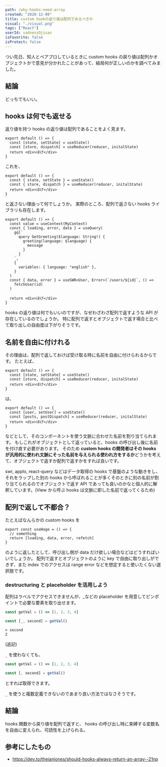 ```yaml
---
path: /why-hooks-need-array
created: "2020-12-09"
title: custom hookの返り値は配列であるべきか
visual: "./visual.png"
tags: ["React"]
userId: sadnessOjisan
isFavorite: false
isProtect: false
---
```


つい先日、知人とペアプロしているときに custom hooks の戻り値は配列かオブジェクトかで意見が分かれたことがあって、結局何が正しいのかを調べてみました。

## 結論

どっちでもいい。

## hooks は何でも返せる

返り値を持つ hooks の返り値は配列であることをよく見ます。

```tsx
export default () => {
  const [state, setState] = useState()
  const [store, dispatch] = useReducer(reducer, initalState)
  return <div>ほげ</div>
}
```

これを、

```tsx
export default () => {
  const { state, setState } = useState()
  const { store, dispatch } = useReducer(reducer, initalState)
  return <div>ほげ</div>
}
```

と返さない理由って何でしょうか。
実際のところ、配列で返さない hooks ライブラリも存在します。

```tsx
export default () => {
  const value = useContext(MyContext)
  const { loading, error, data } = useQuery(
    gql`
      query GetGreeting($language: String!) {
        greeting(language: $language) {
          message
        }
      }
    `,
    {
      variables: { language: "english" },
    }
  )
  const { data, error } = useSWR<User, Error>(`/users/${id}`, () =>
    fetchUser(id)
  )

  return <div>ほげ</div>
}
```

hooks の返り値は何でもいいのですが、なぜわざわざ配列で返すような API が存在しているのでしょうか。
特に配列で返すとオブジェクトで返す場合と比べて取り出しの自由度は下がりそうです。

## 名前を自由に付けれる

その理由は、配列で返しておけば受け取る時に名前を自由に付けられるからです。
たとえば、

```tsx
export default () => {
  const [state, setState] = useState()
  const [store, dispatch] = useReducer(reducer, initalState)
  return <div>ほげ</div>
}
```

は、

```tsx
export default () => {
  const [user, setUser] = useState()
  const [posts, postDispatch] = useReducer(reducer, initalState)
  return <div>ほげ</div>
}
```

などとして、そのコンポーネントを使う文脈に合わせた名前を割り当てられます。
もしこれがオブジェクトとして返っていると、hooks の呼び出し後に名前を付け直す必要があります。
そのため **custom hooks の開発者はその hooks が汎用的に使われ文脈にそった名前を与えられる使われ方をするか**どうかを考えて、オブジェクトで返すか配列で返すかをすれば良いです。

swr, applo, react-query などはデータ取得の hooks で基盤のような動きをし、それをラップした別の hooks から呼ばれることが多くそのときに別の名前が割り当てられるのでオブジェクトで返す API であっても良いのかなと個人的に解釈しています。(View から呼ぶ hooks は文脈に即した名前で返ってくるため)

## 配列で返して不都合？

たとえばなんらかの custom hooks を

```tsx
export const useHoge = () => {
  // something
  return [loading, data, error, refetch]
}
```

のように返したとして、呼び出し側が data だけ欲しい場合などはどうすればいいでしょうか。
配列で返すとオブジェクトのように key で自由に取り出しができず、また index でのアクセスは range error などを想定すると使いたくない選択肢です。

### destructuring と placeholder を活用しよう

配列はラベルでアクセスできませんが、\_などの placeholder を用意してピンポイントで必要な要素を取り出せます。

```ts
const getVal = () => [1, 2, 3, 4]

const [_, second] = getVal()
```

```shellscript
> second
2
```

(追記)

`_` を使わなくても、

```ts
const getVal = () => [1, 2, 3, 4]

const [, second] = getVal()
```

とすれば取得できます。

`_` を使うと複数定義できないのであまり良い方法ではなさそうです。

## 結論

hooks 関数から戻り値を配列で返すと、 hooks の呼び出し時に束縛する変数名を自由に変えられ、可読性を上げられる。

## 参考にしたもの

- https://dev.to/theianjones/should-hooks-always-return-an-array--21np
